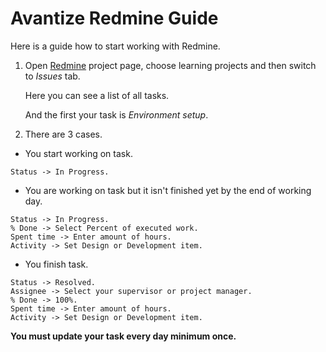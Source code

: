# Avantize Redmine Guide

Here is a guide how to start working with Redmine.

1. Open [Redmine](https://redmine.avantize.com/projects) project page, choose learning projects and then switch to _Issues_ tab.

   Here you can see a list of all tasks.
   
   And the first your task is _Environment setup_.

2. There are 3 cases.
  * You start working on task.
  ```
  Status -> In Progress.
  ```
  * You are working on task but it isn't finished yet by the end of working day.
  ```
  Status -> In Progress.
  % Done -> Select Percent of executed work.
  Spent time -> Enter amount of hours.
  Activity -> Set Design or Development item.
  ```
  * You finish task.
  ```
  Status -> Resolved.
  Assignee -> Select your supervisor or project manager.
  % Done -> 100%.
  Spent time -> Enter amount of hours.
  Activity -> Set Design or Development item.
  ```
  
  __You must update your task every day minimum once.__
